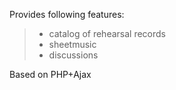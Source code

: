 Provides following features:
> - catalog of rehearsal records
> - sheetmusic
> - discussions

Based on PHP+Ajax